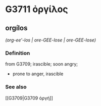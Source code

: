 # G3711 ὀργίλος

## orgílos

_(org-ee'-los | ore-GEE-lose | ore-GEE-lose)_

### Definition

from G3709; irascible; soon angry; 

- prone to anger, irascible

### See also

[[G3709|G3709 ὀργή]]
